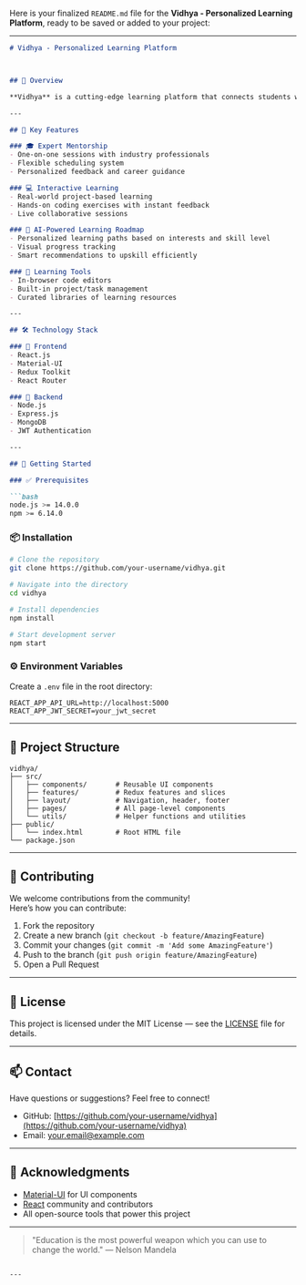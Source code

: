 Here is your finalized `README.md` file for the **Vidhya - Personalized Learning Platform**, ready to be saved or added to your project:

---

```markdown
# Vidhya - Personalized Learning Platform



## 🧠 Overview

**Vidhya** is a cutting-edge learning platform that connects students with expert mentors, providing personalized education pathways and interactive learning experiences. The platform merges AI-driven learning roadmaps, one-on-one mentorship, and hands-on projects to support student growth in a dynamic digital environment.

---

## 🌟 Key Features

### 🎓 Expert Mentorship
- One-on-one sessions with industry professionals
- Flexible scheduling system
- Personalized feedback and career guidance

### 💻 Interactive Learning
- Real-world project-based learning
- Hands-on coding exercises with instant feedback
- Live collaborative sessions

### 🤖 AI-Powered Learning Roadmap
- Personalized learning paths based on interests and skill level
- Visual progress tracking
- Smart recommendations to upskill efficiently

### 🧰 Learning Tools
- In-browser code editors
- Built-in project/task management
- Curated libraries of learning resources

---

## 🛠️ Technology Stack

### 🔹 Frontend
- React.js
- Material-UI
- Redux Toolkit
- React Router

### 🔸 Backend
- Node.js
- Express.js
- MongoDB
- JWT Authentication

---

## 🚀 Getting Started

### ✅ Prerequisites

```bash
node.js >= 14.0.0
npm >= 6.14.0
```

### 📦 Installation

```bash
# Clone the repository
git clone https://github.com/your-username/vidhya.git

# Navigate into the directory
cd vidhya

# Install dependencies
npm install

# Start development server
npm start
```

### ⚙️ Environment Variables

Create a `.env` file in the root directory:

```
REACT_APP_API_URL=http://localhost:5000
REACT_APP_JWT_SECRET=your_jwt_secret
```

---

## 🧾 Project Structure

```
vidhya/
├── src/
│   ├── components/       # Reusable UI components
│   ├── features/         # Redux features and slices
│   ├── layout/           # Navigation, header, footer
│   ├── pages/            # All page-level components
│   └── utils/            # Helper functions and utilities
├── public/
│   └── index.html        # Root HTML file
└── package.json
```

---

## 🤝 Contributing

We welcome contributions from the community!  
Here’s how you can contribute:

1. Fork the repository
2. Create a new branch (`git checkout -b feature/AmazingFeature`)
3. Commit your changes (`git commit -m 'Add some AmazingFeature'`)
4. Push to the branch (`git push origin feature/AmazingFeature`)
5. Open a Pull Request

---

## 📜 License

This project is licensed under the MIT License — see the [LICENSE](LICENSE) file for details.

---

## 📫 Contact

Have questions or suggestions? Feel free to connect!

- GitHub: [https://github.com/your-username/vidhya](https://github.com/your-username/vidhya)
- Email: your.email@example.com

---

## 🙏 Acknowledgments

- [Material-UI](https://mui.com/) for UI components
- [React](https://reactjs.org/) community and contributors
- All open-source tools that power this project

---

> "Education is the most powerful weapon which you can use to change the world." — Nelson Mandela
```

---


